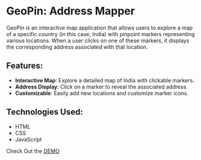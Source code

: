 # GeoPin: Address Mapper

GeoPin is an interactive map application that allows users to explore a map of a specific country (in this case, India) with pinpoint markers representing various locations. When a user clicks on one of these markers, it displays the corresponding address associated with that location.

## Features:
- **Interactive Map**: Explore a detailed map of India with clickable markers.
- **Address Display**: Click on a marker to reveal the associated address.
- **Customizable**: Easily add new locations and customize marker icons.

## Technologies Used:
- HTML
- CSS
- JavaScript

Check Out the <a href="https://rohanvron.github.io/GeoPin---Address-Mapper/"> DEMO </a>
